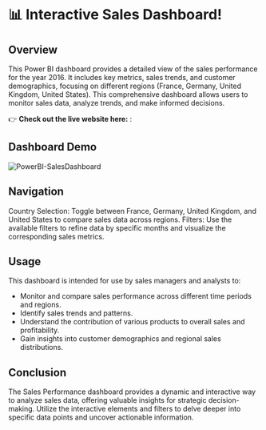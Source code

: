 # 📊 Interactive Sales Dashboard!

## Overview
This Power BI dashboard provides a detailed view of the sales performance for the year 2016. 
It includes key metrics, sales trends, and customer demographics, focusing on different regions (France, Germany, United Kingdom, United States). 
This comprehensive dashboard allows users to monitor sales data, analyze trends, and make informed decisions.

👉 **Check out the live website here:** :


## Dashboard Demo
![PowerBI-SalesDashboard](Details/SalesPBIDemo.gif)


## Navigation
Country Selection: Toggle between France, Germany, United Kingdom, and United States to compare sales data across regions.
Filters: Use the available filters to refine data by specific months and visualize the corresponding sales metrics.

## Usage
This dashboard is intended for use by sales managers and analysts to:

* Monitor and compare sales performance across different time periods and regions.
* Identify sales trends and patterns.
* Understand the contribution of various products to overall sales and profitability.
* Gain insights into customer demographics and regional sales distributions.
  
## Conclusion
The Sales Performance dashboard provides a dynamic and interactive way to analyze sales data, offering valuable insights for strategic decision-making. Utilize the interactive elements and filters to delve deeper into specific data points and uncover actionable information.
